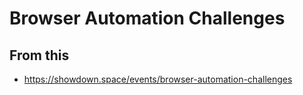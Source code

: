 # Browser Automation Challenges

## From this
- https://showdown.space/events/browser-automation-challenges